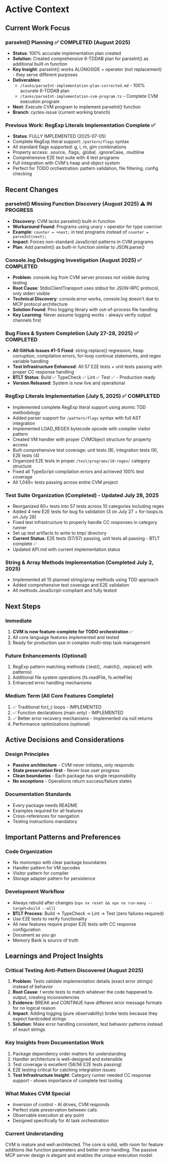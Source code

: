 # Active Context

## Current Work Focus

### parseInt() Planning ✅ COMPLETED (August 2025)
- **Status**: 100% accurate implementation plan created
- **Solution**: Created comprehensive 6-TDDAB plan for parseInt() as additional built-in function
- **Key Insight**: parseInt() works ALONGSIDE + operator (not replacement) - they serve different purposes
- **Deliverables**: 
  - `/tasks/parseInt-implementation-plan-corrected.md` - 100% accurate 6-TDDAB plan
  - `/tasks/parseInt-implementation-cvm-program.ts` - Complete CVM execution program
- **Next**: Execute CVM program to implement parseInt() function
- **Branch**: cycles-issue (current working branch)

### Previous Work: RegExp Literals Implementation Complete ✅
- **Status**: FULLY IMPLEMENTED (2025-07-05)
- Complete RegExp literal support: `/pattern/flags` syntax
- All standard flags supported: g, i, m, gim combinations
- Property access: .source, .flags, .global, .ignoreCase, .multiline
- Comprehensive E2E test suite with 4 test programs
- Full integration with CVM's heap and object system
- Perfect for TODO orchestration: pattern validation, file filtering, config checking

## Recent Changes

### parseInt() Missing Function Discovery (August 2025) ⚠️ IN PROGRESS
- **Discovery**: CVM lacks parseInt() built-in function
- **Workaround Found**: Programs using unary `+` operator for type coercion
- **Example**: `counter = +next;` in test programs instead of `counter = parseInt(next);`
- **Impact**: Forces non-standard JavaScript patterns in CVM programs
- **Plan**: Add parseInt() as built-in function similar to JSON.parse()

### Console.log Debugging Investigation (August 2025) ✅ COMPLETED  
- **Problem**: console.log from CVM server process not visible during testing
- **Root Cause**: StdioClientTransport uses stdout for JSON-RPC protocol, only stderr visible  
- **Technical Discovery**: console.error works, console.log doesn't due to MCP protocol architecture
- **Solution Found**: Pino logging library with out-of-process file handling
- **Key Learning**: Never assume logging works - always verify output channels first

### Bug Fixes & System Completion (July 27-28, 2025) ✅ COMPLETED
- **All GitHub Issues #1-5 Fixed**: string.replace() regression, heap corruption, compilation errors, for-loop continue statements, and regex variable handling
- **Test Infrastructure Enhanced**: All 57 E2E tests + unit tests passing with proper CC response handling
- **BTLT Status**: Build ✅ TypeCheck ✅ Lint ✅ Test ✅ - Production ready
- **Version Released**: System is now live and operational

### RegExp Literals Implementation (July 5, 2025) ✅ COMPLETED
- Implemented complete RegExp literal support using atomic TDD methodology
- Added parser support for `/pattern/flags` syntax with full AST integration
- Implemented LOAD_REGEX bytecode opcode with compiler visitor pattern
- Created VM handler with proper CVMObject structure for property access
- Built comprehensive test coverage: unit tests (8), integration tests (9), E2E tests (4)
- Organized E2E tests in proper `/test/programs/10-regex/` category structure
- Fixed all TypeScript compilation errors and achieved 100% test coverage
- All 1,049+ tests passing across entire CVM project

### Test Suite Organization (Completed) - Updated July 28, 2025
- Reorganized 60+ tests into 57 tests across 10 categories including regex
- Added 4 new E2E tests for bug fix validation (3 on July 27 + for-loops.ts on July 28)
- Fixed test infrastructure to properly handle CC responses in category runner
- Set up test artifacts to write to tmp/ directory
- **Current Status**: E2E tests (57/57) passing, unit tests all passing - BTLT complete ✅
- Updated API.md with current implementation status

### String & Array Methods Implementation (Completed July 2, 2025)
- Implemented all 15 planned string/array methods using TDD approach
- Added comprehensive test coverage and E2E validation
- All methods JavaScript-compliant and fully tested

## Next Steps

### Immediate
1. **CVM is now feature-complete for TODO orchestration** ✅
2. All core language features implemented and tested
3. Ready for production use in complex multi-step task management

### Future Enhancements (Optional)
1. RegExp pattern matching methods (.test(), .match(), .replace() with patterns)
2. Additional file system operations (fs.readFile, fs.writeFile)
3. Enhanced error handling mechanisms

### Medium Term (All Core Features Complete)
1. ✅ Traditional for(;;) loops - IMPLEMENTED
2. ✅ Function declarations (main only) - IMPLEMENTED  
3. ✅ Better error recovery mechanisms - Implemented via null returns
4. Performance optimizations (optional)

## Active Decisions and Considerations

### Design Principles
- **Passive architecture** - CVM never initiates, only responds
- **State preservation first** - Never lose user progress
- **Clean boundaries** - Each package has single responsibility
- **No exceptions** - Operations return success/failure states

### Documentation Standards
- Every package needs README
- Examples required for all features
- Cross-references for navigation
- Testing instructions mandatory

## Important Patterns and Preferences

### Code Organization
- Nx monorepo with clear package boundaries
- Handler pattern for VM opcodes
- Visitor pattern for compiler
- Storage adapter pattern for persistence

### Development Workflow
- Always rebuild after changes (`npx nx reset && npx nx run-many --target=build --all`)
- **BTLT Process**: Build → TypeCheck → Lint → Test (zero failures required)
- Use E2E tests to verify functionality
- All new features require proper E2E tests with CC response configuration
- Document as you go
- Memory Bank is source of truth

## Learnings and Project Insights

### Critical Testing Anti-Pattern Discovered (August 2025)
1. **Problem**: Tests validate implementation details (exact error strings) instead of behavior
2. **Root Cause**: I wrote tests to match whatever the code happened to output, creating inconsistencies
3. **Evidence**: BREAK and CONTINUE have different error message formats for no logical reason
4. **Impact**: Adding logging (pure observability) broke tests because they expect hardcoded strings
5. **Solution**: Make error handling consistent, test behavior patterns instead of exact strings

### Key Insights from Documentation Work
1. Package dependency order matters for understanding
2. Handler architecture is well-designed and extensible
3. Test coverage is excellent (56/56 E2E tests passing)
4. E2E testing critical for catching integration issues
5. **Test Infrastructure Insight**: Category runner needed CC response support - shows importance of complete test tooling

### What Makes CVM Special
- Inversion of control - AI drives, CVM responds
- Perfect state preservation between calls
- Observable execution at any point
- Designed specifically for AI task orchestration

### Current Understanding
CVM is mature and well-architected. The core is solid, with room for feature additions like function parameters and better error handling. The passive MCP server design is elegant and enables the unique execution model.